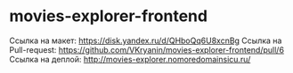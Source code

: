 # movies-explorer-frontend
Ссылка на макет: https://disk.yandex.ru/d/QHboQq6U8xcnBg
Ссылка на Pull-request: https://github.com/VKryanin/movies-explorer-frontend/pull/6
Ссылка на деплой: http://movies-explorer.nomoredomainsicu.ru/